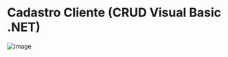 # Cadastro Cliente (CRUD Visual Basic .NET)

![image](https://user-images.githubusercontent.com/79765050/135720974-a06b278c-aa13-4b63-8daf-939423588d05.png)
